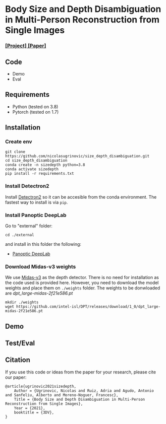 # Body Size and Depth Disambiguation in Multi-Person Reconstruction from Single Images

### [[Project]](http://www.iri.upc.edu/people/nugrinovic/depthsize/index.html)[ [Paper]](http://www.iri.upc.edu/people/nugrinovic/depthsize/paper.pdf) 

## Code
- Demo
- Eval

## Requirements
- Python (tested on 3.8)
- Pytorch (tested on 1.7)
## Installation

### Create env
```
git clone https://github.com/nicolasugrinovic/size_depth_disambiguation.git
cd size_depth_disambiguation
conda create -n sizedepth python=3.8
conda activate sizedepth
pip install -r requirements.txt
```
### Install Detectron2
Install [Detectron2](https://detectron2.readthedocs.io/en/latest/tutorials/install.html) so it can be accesible from the conda environment. The fastest way to install is via `pip`.

### Install Panoptic DeepLab
Go to "external" folder:

`cd ./external`

and install in this folder the following:
- [Panoptic DeepLab](https://github.com/bowenc0221/panoptic-deeplab)

### Download Midas-v3 weights
We use [Midas-v3](https://github.com/isl-org/DPT) as the depth detector. There is no need
for installation as the code used is provided here. However, 
you need to download the model weights and place them on `./weights` folder. The 
weights to be donwloaded are *dpt_large-midas-2f21e586.pt*
```
mkdir ./weights
wget https://github.com/intel-isl/DPT/releases/download/1_0/dpt_large-midas-2f21e586.pt
```


## Demo

## Test/Eval


## Citation
If you use this code or ideas from the paper for your research, please cite our paper:
```
@article{ugrinovic2021sizedepth,
    Author = {Ugrinovic, Nicolas and Ruiz, Adria and Agudo, Antonio and Sanfeliu, Alberto and Moreno-Noguer, Francesc},
    Title = {Body Size and Depth Disambiguation in Multi-Person Reconstruction from Single Images},
    Year = {2021},
    booktitle = {3DV},
}
```
